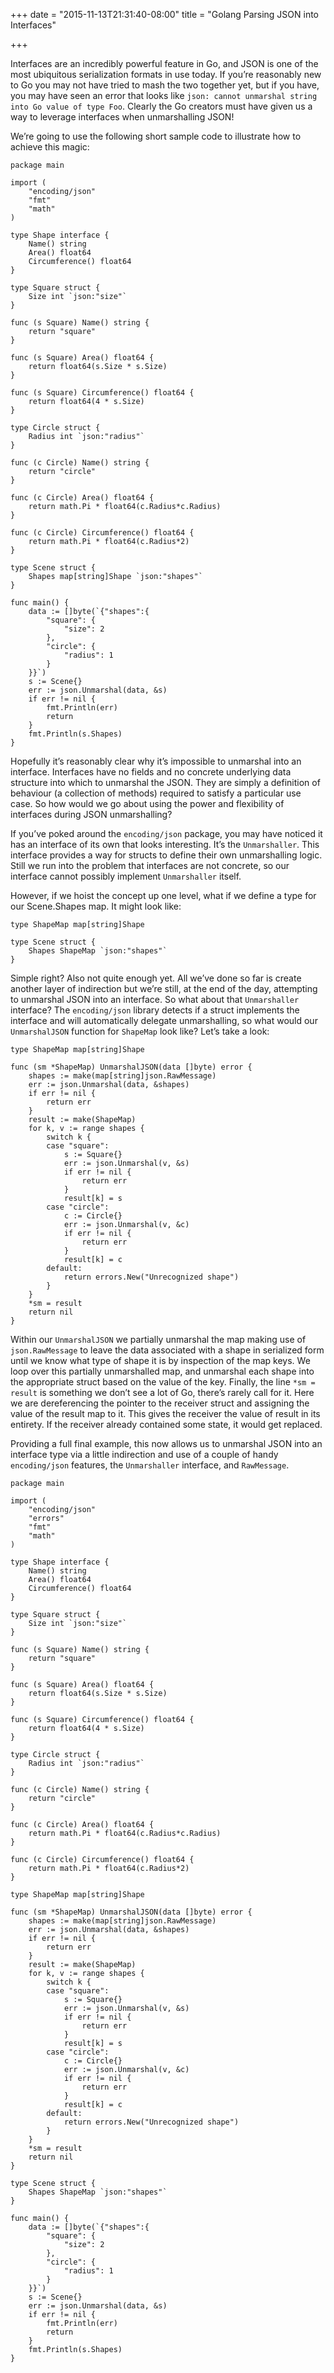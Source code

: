 +++
date = "2015-11-13T21:31:40-08:00"
title = "Golang Parsing JSON into Interfaces"

+++

Interfaces are an incredibly powerful feature in Go, and JSON is one of the 
most ubiquitous serialization formats in use today. If you’re reasonably 
new to Go you may not have tried to mash the two together yet, but if you 
have, you may have seen an error that looks like `json: cannot unmarshal string
into Go value of type Foo`. Clearly the Go creators must have given us a way 
to leverage interfaces when unmarshalling JSON!

We’re going to use the following short sample code to illustrate how to achieve this magic:

```
package main

import (
	"encoding/json"
	"fmt"
	"math"
)

type Shape interface {
	Name() string
	Area() float64
	Circumference() float64
}

type Square struct {
	Size int `json:"size"`
}

func (s Square) Name() string {
	return "square"
}

func (s Square) Area() float64 {
	return float64(s.Size * s.Size)
}

func (s Square) Circumference() float64 {
	return float64(4 * s.Size)
}

type Circle struct {
	Radius int `json:"radius"`
}

func (c Circle) Name() string {
	return "circle"
}

func (c Circle) Area() float64 {
	return math.Pi * float64(c.Radius*c.Radius)
}

func (c Circle) Circumference() float64 {
	return math.Pi * float64(c.Radius*2)
}

type Scene struct {
	Shapes map[string]Shape `json:"shapes"`
}

func main() {
	data := []byte(`{"shapes":{
		"square": {
			"size": 2
		},
		"circle": {
			"radius": 1
		}
	}}`)
	s := Scene{}
	err := json.Unmarshal(data, &s)
	if err != nil {
		fmt.Println(err)
		return
	}
	fmt.Println(s.Shapes)
}
```

Hopefully it’s reasonably clear why it’s impossible to unmarshal into an 
interface. Interfaces have no fields and no concrete underlying data structure
into which to unmarshal the JSON. They are simply a definition of behaviour 
(a collection of methods) required to satisfy a particular use case. So how 
would we go about using the power and flexibility of interfaces during JSON 
unmarshalling?

If you’ve poked around the `encoding/json` package, you may have noticed it has 
an interface of its own that looks interesting. It’s the `Unmarshaller`. This 
interface provides a way for structs to define their own unmarshalling logic. 
Still we run into the problem that interfaces are not concrete, so our 
interface cannot possibly implement `Unmarshaller` itself.

However, if we hoist the concept up one level, what if we define a type for 
our Scene.Shapes map. It might look like:

```
type ShapeMap map[string]Shape

type Scene struct {
	Shapes ShapeMap `json:"shapes"`
}
```

Simple right? Also not quite enough yet. All we’ve done so far is create 
another layer of indirection but we’re still, at the end of the day, 
attempting to unmarshal JSON into an interface. So what about that 
`Unmarshaller` interface? The `encoding/json` library detects if a struct 
implements the interface and will automatically delegate unmarshalling, 
so what would our `UnmarshalJSON` function for `ShapeMap` look like? Let’s 
take a look:

```
type ShapeMap map[string]Shape

func (sm *ShapeMap) UnmarshalJSON(data []byte) error {
	shapes := make(map[string]json.RawMessage)
	err := json.Unmarshal(data, &shapes)
	if err != nil {
		return err
	}
	result := make(ShapeMap)
	for k, v := range shapes {
		switch k {
		case "square":
			s := Square{}
			err := json.Unmarshal(v, &s)
			if err != nil {
				return err
			}
			result[k] = s
		case "circle":
			c := Circle{}
			err := json.Unmarshal(v, &c)
			if err != nil {
				return err
			}
			result[k] = c
		default:
			return errors.New("Unrecognized shape")
		}
	}
	*sm = result
	return nil
}
```

Within our `UnmarshalJSON` we partially unmarshal the map making use of 
`json.RawMessage` to leave the data associated with a shape in serialized form
until we know what type of shape it is by inspection of the map keys. We loop 
over this partially unmarshalled map, and unmarshal each shape into the 
appropriate struct based on the value of the key. Finally, the line 
`*sm = result` is something we don’t see a lot of Go, there’s rarely call 
for it. Here we are dereferencing the pointer to the receiver struct and 
assigning the value of the result map to it. This gives the receiver the value 
of result in its entirety. If the receiver already contained some state, it 
would get replaced.

Providing a full final example, this now allows us to unmarshal JSON into an 
interface type via a little indirection and use of a couple of handy 
`encoding/json` features, the `Unmarshaller` interface, and `RawMessage`.

```
package main

import (
	"encoding/json"
	"errors"
	"fmt"
	"math"
)

type Shape interface {
	Name() string
	Area() float64
	Circumference() float64
}

type Square struct {
	Size int `json:"size"`
}

func (s Square) Name() string {
	return "square"
}

func (s Square) Area() float64 {
	return float64(s.Size * s.Size)
}

func (s Square) Circumference() float64 {
	return float64(4 * s.Size)
}

type Circle struct {
	Radius int `json:"radius"`
}

func (c Circle) Name() string {
	return "circle"
}

func (c Circle) Area() float64 {
	return math.Pi * float64(c.Radius*c.Radius)
}

func (c Circle) Circumference() float64 {
	return math.Pi * float64(c.Radius*2)
}

type ShapeMap map[string]Shape

func (sm *ShapeMap) UnmarshalJSON(data []byte) error {
	shapes := make(map[string]json.RawMessage)
	err := json.Unmarshal(data, &shapes)
	if err != nil {
		return err
	}
	result := make(ShapeMap)
	for k, v := range shapes {
		switch k {
		case "square":
			s := Square{}
			err := json.Unmarshal(v, &s)
			if err != nil {
				return err
			}
			result[k] = s
		case "circle":
			c := Circle{}
			err := json.Unmarshal(v, &c)
			if err != nil {
				return err
			}
			result[k] = c
		default:
			return errors.New("Unrecognized shape")
		}
	}
	*sm = result
	return nil
}

type Scene struct {
	Shapes ShapeMap `json:"shapes"`
}

func main() {
	data := []byte(`{"shapes":{
		"square": {
			"size": 2
		},
		"circle": {
			"radius": 1
		}
	}}`)
	s := Scene{}
	err := json.Unmarshal(data, &s)
	if err != nil {
		fmt.Println(err)
		return
	}
	fmt.Println(s.Shapes)
}
```
